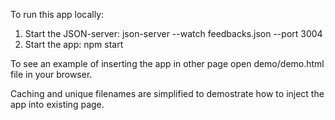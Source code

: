 To run this app locally:

1. Start the JSON-server: json-server --watch feedbacks.json --port 3004
2. Start the app: npm start

To see an example of inserting the app in other page open demo/demo.html file in your browser.

Caching and unique filenames are simplified to demostrate how to inject the app into existing page.
